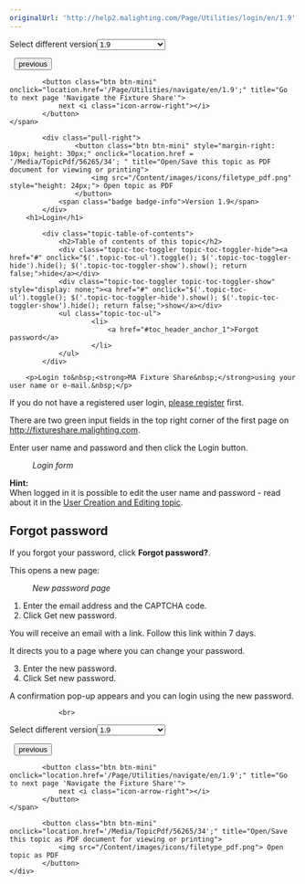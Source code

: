 ```yaml
---
originalUrl: 'http://help2.malighting.com/Page/Utilities/login/en/1.9'
---
```


<div class="topic-navigation">

<div class="pull-right">
	<span class="pull-left">


<div class="pull-left">
<form action="/Topic/SetCurrentVersionNumber" class="form-inline" id="frmTagSelector" method="post">	<span class="form-mini">
		<div class="input-prepend"><span class="add-on">Select different version</span><select autocomplete="off" id="versionNumberId" name="versionNumberId" onchange="$(this).closest('#frmTagSelector').submit();" style="width: 120px;"><option value="">- latest -</option>
<option value="5">1.1</option>
<option value="9">1.2</option>
<option value="13">1.3</option>
<option value="17">1.4</option>
<option value="20">1.5</option>
<option selected="selected" value="34">1.9</option>
</select></div>
		<input data-val="true" data-val-number="The field Int32 must be a number." data-val-required="The Int32 field is required." id="ProductId" name="ProductId" type="hidden" value="14">
		<input id="CurrentGuid" name="CurrentGuid" type="hidden" value="7d02d0d7-e8d1-4a3f-8ab6-f20437188d29">
	</span>
</form></div>&nbsp;	</span>
	<span class="pull-right" style="white-space: nowrap;">
			<button class="btn btn-mini" onclick="location.href='/Page/Utilities/user/en/1.9'; " title="Go to previous page 'User Creation and Editing'">
				<i class="icon-arrow-left"></i> previous
			</button>

			<button class="btn btn-mini" onclick="location.href='/Page/Utilities/navigate/en/1.9';" title="Go to next page 'Navigate the Fixture Share'">
				next <i class="icon-arrow-right"></i> 
			</button>
	</span>
</div>
<div class="clear-fix" style="margin-bottom: 10px"></div>
</div>

		
			<div class="pull-right">
					<button class="btn btn-mini" style="margin-right: 10px; height: 30px;" onclick="location.href = '/Media/TopicPdf/56265/34'; " title="Open/Save this topic as PDF document for viewing or printing">
						<img src="/Content/images/icons/filetype_pdf.png" style="height: 24px;"> Open topic as PDF
					</button>
				<span class="badge badge-info">Version 1.9</span>
			</div>
		<h1>Login</h1>

			<div class="topic-table-of-contents">
				<h2>Table of contents of this topic</h2>
				<div class="topic-toc-toggler topic-toc-toggler-hide"><a href="#" onclick="$('.topic-toc-ul').toggle(); $('.topic-toc-toggler-hide').hide(); $('.topic-toc-toggler-show').show(); return false;">hide</a></div>
				<div class="topic-toc-toggler topic-toc-toggler-show" style="display: none;"><a href="#" onclick="$('.topic-toc-ul').toggle(); $('.topic-toc-toggler-hide').show(); $('.topic-toc-toggler-show').hide(); return false;">show</a></div>
				<ul class="topic-toc-ul">
						<li>
							<a href="#toc_header_anchor_1">Forgot password</a>
						</li>
				</ul>
			</div>

		<p>Login to&nbsp;<strong>MA Fixture Share&nbsp;</strong>using your user name or e-mail.&nbsp;</p>

<p>If you do not have a registered user login, <a href="/Topic/52718351-909c-4d12-9dec-badeb2b8d958">please register</a>&nbsp;first.</p>

<p>There are two green input fields in the top right corner of the first page on <a href="http://fixtureshare.malighting.com">http://fixtureshare.malighting.com</a>.</p>

<p>Enter user name and password and then click the <span class="softkey">Login</span> button.</p>

<figure class="caption"><img alt="" src="/Media/Image/img_login_v3-5.png">
<figcaption><em>Login form</em></figcaption>
</figure>

<div class="tip"><strong>Hint:</strong><br>
When logged in it is possible to edit the user name and password - read about it in the <a href="/Topic/52718351-909c-4d12-9dec-badeb2b8d958#edit_user">User Creation and Editing topic</a>.</div>

<a name="toc_header_anchor_1" id="toc_header_anchor_1" class="topic-toc-item"></a><h2><a id="forgot_password" name="forgot_password"></a>Forgot password</h2>

<p>If you forgot your password, click <strong>Forgot password?</strong>.</p>

<p>This opens a new page:</p>

<figure class="caption"><img alt="" src="/Media/Image/fix-share_new-password_v1.png">
<figcaption><em>New password page</em></figcaption>
</figure>

<ol>
	<li>Enter the email address and the CAPTCHA code.</li>
	<li>Click <span class="softkey">Get new password</span>.</li>
</ol>

<p>You will receive an email with a link. Follow this link within 7 days.</p>

<p>It directs you to a page where you can change your password.&nbsp;</p>

<ol start="3">
	<li>Enter the new password.&nbsp;</li>
	<li>Click&nbsp;<span class="softkey">Set new password</span>.</li>
</ol>

<p>A confirmation pop-up appears and you can login using the new password.</p>


				<br>
<div class="topic-navigation">

<div class="pull-right">
	<span class="pull-left">


<div class="pull-left">
<form action="/Topic/SetCurrentVersionNumber" class="form-inline" id="frmTagSelector" method="post">	<span class="form-mini">
		<div class="input-prepend"><span class="add-on">Select different version</span><select autocomplete="off" id="versionNumberId" name="versionNumberId" onchange="$(this).closest('#frmTagSelector').submit();" style="width: 120px;"><option value="">- latest -</option>
<option value="5">1.1</option>
<option value="9">1.2</option>
<option value="13">1.3</option>
<option value="17">1.4</option>
<option value="20">1.5</option>
<option selected="selected" value="34">1.9</option>
</select></div>
		<input data-val="true" data-val-number="The field Int32 must be a number." data-val-required="The Int32 field is required." id="ProductId" name="ProductId" type="hidden" value="14">
		<input id="CurrentGuid" name="CurrentGuid" type="hidden" value="7d02d0d7-e8d1-4a3f-8ab6-f20437188d29">
	</span>
</form></div>&nbsp;	</span>
	<span class="pull-right" style="white-space: nowrap;">
			<button class="btn btn-mini" onclick="location.href='/Page/Utilities/user/en/1.9'; " title="Go to previous page 'User Creation and Editing'">
				<i class="icon-arrow-left"></i> previous
			</button>

			<button class="btn btn-mini" onclick="location.href='/Page/Utilities/navigate/en/1.9';" title="Go to next page 'Navigate the Fixture Share'">
				next <i class="icon-arrow-right"></i> 
			</button>
	</span>
</div>
	<div class="clear-fix"></div>
	<div class="pull-right">
	
			<button class="btn btn-mini" onclick="location.href='/Media/TopicPdf/56265/34';" title="Open/Save this topic as PDF document for viewing or printing">
				<img src="/Content/images/icons/filetype_pdf.png"> Open topic as PDF
			</button>
	</div>
<div class="clear-fix" style="margin-bottom: 10px"></div>
</div>

	
